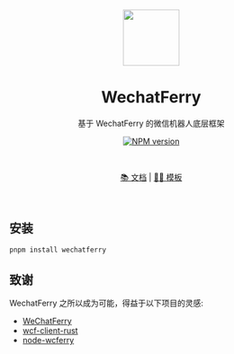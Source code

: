 <br>

<p align="center">
<img src="https://api.iconify.design/unjs:automd.svg" style="width:100px;" />
</p>

<h1 align="center">WechatFerry</h1>

<p align="center">
基于 WechatFerry 的微信机器人底层框架
</p>

<p align="center">
<a href="https://www.npmjs.com/package/wechatferry"><img src="https://img.shields.io/npm/v/wechatferry?color=c95f8b&amp;label=" alt="NPM version"></a></p>

<br>
<p align="center">
<a href="https://wcferry.netlify.app/">📚 文档</a> |
<a href="https://wcferry.netlify.app/">🤹‍♂️ 模板</a>
</p>
<br>

## 安装

```bash
pnpm install wechatferry
```

## 致谢

WechatFerry 之所以成为可能，得益于以下项目的灵感:

- [WeChatFerry](https://github.com/lich0821/WeChatFerry)
- [wcf-client-rust](https://github.com/lich0821/wcf-client-rust)
- [node-wcferry](https://github.com/stkevintan/node-wcferry)
